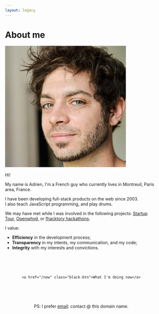 ```yaml
---
layout: legacy
---
```


<h1>About me</h1>

<div id="main" class="mainbox">
	<img class="profile_image" src="./img/adrienjoly2014_2.jpg" alt="Adrien Joly, photo by Camille Betinyani">
	<p>Hi!</p>
	<p>My name is Adrien, I'm a French guy who currently lives in Montreuil, Paris area, France.</p>
	<p>I have been developing full-stack products on the web since 2003.<br />I also teach JavaScript programming, and play drums.</p>
	<p>We may have met while I was involved in the following projects: <a href="https://www.udemy.com/startuptour" rel="external" target="_blank">Startup Tour</a>, <a href="https://openwhyd.org" rel="external" target="_blank">Openwhyd</a>, or <a href="http://fhacktory.com" rel="external" target="_blank">fhacktory hackathons</a>.</p>
</div>

<div class="mainbox">
	<div class="tip">
		<p>I value:</p>
		<ul>
			<li><strong>Efficiency</strong> in the development process;</li>
			<li><strong>Transparency</strong> in my intents, my communication, and my code;</li>
			<li><strong>Integrity</strong> with my interests and convictions.</li>
		</ul>
	</div>
</div>

<div class="mainbox" style="text-align:center;margin-top:80px;">

	<a href="/now" class="black-btn">What I'm doing now</a>

</div>

<div class="clear"></div>

<div id="main" class="mainbox" style="text-align:center;margin-top:80px;">
	PS: I prefer <a href="https://medium.com/@adrienjoly/why-email-does-not-stink-9267c948f3f9#.g63r0gqsu" rel="external" target="_blank">email</a>: contact @ this domain name.
</div>
